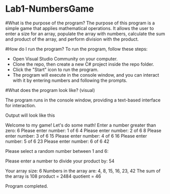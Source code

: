 # Lab1-NumbersGame



#What is the purpose of the program?
The purpose of this program is a simple game that applies mathematical operations. 
It allows the user to enter a size for an array, populate the array with numbers, calculate the sum and product of the array, and perform division with the product.

#How do I run the program?
To run the program, follow these steps:

- Open Visual Studio Community on your computer.
- Clone the repo, then create a new C# project inside the repo folder.
- Click the "Start" icon to run the program.
- The program will execute in the console window, and you can interact with it by entering numbers and following the prompts.


#What does the program look like? (visual)

The program runs in the console window, providing a text-based interface for interaction.

Output will look like this


Welcome to my game! Let's do some math!
Enter a number greater than zero:
6
Please enter number: 1 of 6
4
Please enter number: 2 of 6
8
Please enter number: 3 of 6
15
Please enter number: 4 of 6
16
Please enter number: 5 of 6
23
Please enter number: 6 of 6
42

Please select a random number between 1 and 6:

Please enter a number to divide your product by:
54

Your array size: 6
Numbers in the array are: 4, 8, 15, 16, 23, 42
The sum of the array is 108
 product = 2484
 quotient = 46

Program completed.
